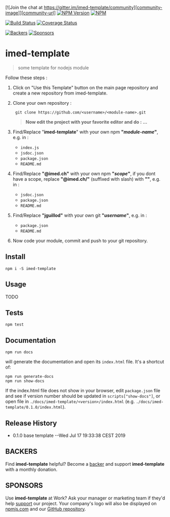 [![Join the chat at https://gitter.im/imed-template/community][community-image]][community-url]
[![NPM Version][npm-image]][npm-url]
[![NPM][license-image]](LICENSE)

[![Build Status][travis-image]][travis-url]
[![Coverage Status](https://coveralls.io/repos/github/jguillod/imed-template/badge.svg?branch=master)](https://coveralls.io/github/jguillod/imed-template?branch=master)

[![Backers](https://opencollective.com/imed-template/backers/badge.svg)](#BACKERS)
[![Sponsors](https://opencollective.com/imed-template/sponsors/badge.svg)](#SPONSORS)

[community-image]: https://badges.gitter.im/imed-template/community.svg
[community-url]: https://gitter.im/imed-template?utm_source=badge&utm_medium=badge&utm_campaign=pr-badge&utm_content=badge
[npm-image]: https://img.shields.io/npm/v/@imed.ch/imed-template.svg
[npm-url]: https://npmjs.org/package/@imed.ch/imed-template
[license-image]: https://img.shields.io/github/license/jguillod/imed-template.svg
[travis-image]: https://travis-ci.com/jguillod/imed-template.svg?branch=master
[travis-url]: https://travis-ci.com/jguillod/imed-template
[coveralls-image]: https://img.shields.io/coveralls/live-js/imed-template/master.svg
[coveralls-url]: https://coveralls.io/r/live-js/imed-template?branch=master


# imed-template #


> some template for nodejs module

Follow these steps&nbsp;:

1. Click on "Use this Template" button on the main page repository and create a new repository from imed-template.

2. Clone your own repository&nbsp;:

		git clone https://github.com/<username>/<module-name>.git


	> **Now edit the project with your favorite editor and do&nbsp;:&nbsp;...**

3. Find/Replace "**imed-template**" with your own npm **"*module-name*"**, e.g. in&nbsp;:

	- `index.js`
	- `jsdoc.json`
	- `package.json`
	- `README.md`

4. Find/Replace **"@imed.ch"** with your own npm **"*scope*"**, if you dont have a scope, replace **"@imed.ch/"** (suffixed with slash) with **""**, e.g. in&nbsp;:

	- `jsdoc.json`
	- `package.json`
	- `README.md`

5. Find/Replace **"jguillod"** with your own git **"*username*"**, e.g. in&nbsp;:

	- `package.json`
	- `README.md`

6. Now code your module, commit and push to your git repository.


## Install ##

	npm i -S imed-template

## Usage ##

TODO

## Tests ##

	npm test

## Documentation ##

	npm run docs

will generate the documentation and open its `index.html` file. It's a shortcut of:

	npm run generate-docs
	npm run show-docs

If the index.html file does not show in your browser, edit `package.json` file and see if version number should be updated in `scripts["show-docs"]`, or open file in `./docs/imed-template/<version>/index.html` (e.g. `./docs/imed-template/0.1.0/index.html`).

## Release History ##

* 0.1.0 base template
  --Wed Jul 17 19:33:38 CEST 2019


## BACKERS ##

Find **imed-template** helpful? Become a [backer](https://opencollective.com/jguillod#support) and support **imed-template** with a monthly donation.

## SPONSORS ##

Use **imed-template** at Work? Ask your manager or marketing team if they'd help [support](https://opencollective.com/jguillod#support) our project. Your company's logo will also be displayed on [npmjs.com](http://npmjs.com/package/@imed.ch/imed-template) and our [GitHub repository](https://github.com/jguillod/imed-template#sponsors).



